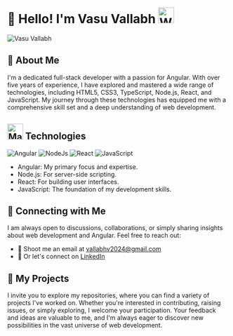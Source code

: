 # 🌟 Hello! I'm Vasu Vallabh <img src="https://raw.githubusercontent.com/Tarikul-Islam-Anik/Animated-Fluent-Emojis/master/Emojis/Hand%20gestures/Waving%20Hand%20Medium-Light%20Skin%20Tone.png" alt="Waving Hand" width="36" height="36" />
![Vasu Vallabh](https://github.com/Vasu-Vallabh/Vasu-Vallabh/assets/101351789/4434e07c-b8b1-4f9a-aa89-0710317f79e1)

## 🚀 About Me
I'm a dedicated full-stack developer with a passion for Angular. With over five years of experience, I have explored and mastered a wide range of technologies, including HTML5, CSS3, TypeScript, Node.js, React, and JavaScript. My journey through these technologies has equipped me with a comprehensive skill set and a deep understanding of web development.

## <img src="https://raw.githubusercontent.com/Tarikul-Islam-Anik/Animated-Fluent-Emojis/master/Emojis/People/Man%20Technologist.png" alt="Man Technologist" width="36" height="36" /> Technologies
![Angular](https://img.shields.io/badge/-Angular-DD0031?logo=angular)
![NodeJs](https://img.shields.io/badge/-Nodejs-43853D?logo=Node.js)
![React](https://img.shields.io/badge/-React-61DAFB?logo=react)
![JavaScript](https://img.shields.io/badge/-JavaScript-black?logo=javascript)

- Angular: My primary focus and expertise.
- Node.js: For server-side scripting.
- React: For building user interfaces.
- JavaScript: The foundation of my development skills.

## 🎯 Connecting with Me
I am always open to discussions, collaborations, or simply sharing insights about web development and Angular. Feel free to reach out:
- 📧 Shoot me an email at [vallabhv2024@gmail.com](mailto:vallabhv2024@gmail.com)
- 💼 Or let's connect on [LinkedIn](https://www.linkedin.com/in/vasuvallabh)

## 📄 My Projects
I invite you to explore my repositories, where you can find a variety of projects I've worked on. Whether you're interested in contributing, raising issues, or simply exploring, I welcome your participation. Your feedback and ideas are valuable to me, and I'm always eager to discover new possibilities in the vast universe of web development.
